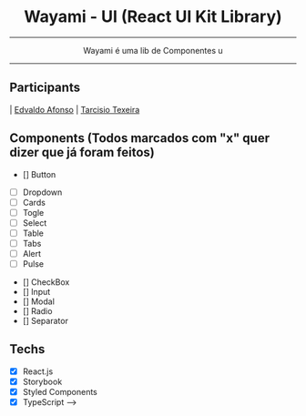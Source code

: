<h1 align="center">
Wayami - UI (React UI Kit Library)
</h1>
<hr />

<p align="center">Wayami é uma lib de Componentes u</p>

<hr>

## Participants

| [Edvaldo Afonso](https://github.com/eadafonso)
| [Tarcisio Texeira](https://github.com/tarcisioteixeira)

## Components (Todos marcados com "x" quer dizer que já foram feitos)

- [] Button
- [ ] Dropdown
- [ ] Cards
- [ ] Togle
- [ ] Select
- [ ] Table
- [ ] Tabs
- [ ] Alert
- [ ] Pulse
- [] CheckBox
- [] Input
- [] Modal
- [] Radio
- [] Separator

## Techs

- [x] React.js
- [x] Storybook
- [x] Styled Components
- [x] TypeScript -->
